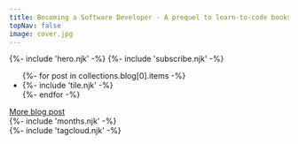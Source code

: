 ```yaml
---
title: Becoming a Software Developer - A prequel to learn-to-code books in a rapidly changing world
topNav: false
image: cover.jpg
---
```

{%- include 'hero.njk' -%}
{%- include 'subscribe.njk' -%}
<div>
  <ul>
    {%- for post in collections.blog[0].items  -%}
    <li>
      {%- include 'tile.njk' -%}
    </li>
    {%- endfor -%}
  </ul>
  <a href="/blog/" class="bg-yellow-400 block shadow-2xl p-2 px-4">More blog post</a>
</div>
<div class="flex flex-wrap">
<div class="lg:w-1/2 xl:w-1/2 p-6">
{%- include 'months.njk' -%}
</div>
<div class="lg:w-1/2 xl:w-1/2 p-6">
{%- include 'tagcloud.njk' -%}
</div>
</div>